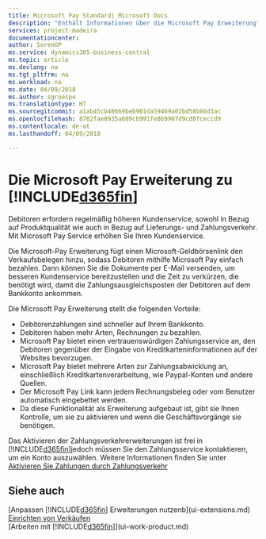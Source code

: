 ```yaml
---
title: Microsoft Pay Standard| Microsoft Docs
description: "Enthält Informationen über die Microsoft Pay Erweiterung"
services: project-madeira
documentationcenter: 
author: SorenGP
ms.service: dynamics365-business-central
ms.topic: article
ms.devlang: na
ms.tgt_pltfrm: na
ms.workload: na
ms.date: 04/09/2018
ms.author: sgroespe
ms.translationtype: HT
ms.sourcegitcommit: a1ab45cb40669beb901da59469a02bd58b86d3ac
ms.openlocfilehash: 8782fae0935a609cb991fe869907d9cd8fceccd9
ms.contentlocale: de-at
ms.lasthandoff: 04/09/2018

---
```

# <a name="the-microsoft-pay-extension-to-included365finincludesd365finlongmdmd"></a>Die Microsoft Pay Erweiterung zu [!INCLUDE[d365fin](includes/d365fin_long_md.md)]
Debitoren erfordern regelmäßig höheren Kundenservice, sowohl in Bezug auf Produktqualität wie auch in Bezug auf Lieferungs- und Zahlungsverkehr. Mit Microsoft Pay Service erhöhen Sie Ihren Kundenservice.

Die Microsoft-Pay Erweiterung fügt einen Microsoft-Geldbörsenlink den Verkaufsbelegen hinzu, sodass Debitoren mithilfe Microsoft Pay einfach bezahlen. Dann können Sie die Dokumente per E-Mail versenden, um besseren Kundenservice bereitzustellen und die Zeit zu verkürzen, die benötigt wird, damit die Zahlungsausgleichsposten der Debitoren auf dem Bankkonto ankommen.

Die Microsoft Pay Erweiterung stellt die folgenden Vorteile:
- Debitorenzahlungen sind schneller auf Ihrem Bankkonto.
- Debitoren haben mehr Arten, Rechnungen zu bezahlen.
- Microsoft Pay bietet einen vertrauenswürdigen Zahlungsservice an, den Debitoren gegenüber der Eingabe von Kreditkarteninformationen auf der Websites bevorzugen.
- Microsoft Pay bietet mehrere Arten zur Zahlungsabwicklung an, einschließlich Kreditkartenverarbeitung, wie Paypal-Konten und andere Quellen.
- Der Microsoft Pay Link kann jedem Rechnungsbeleg oder vom Benutzer automatisch eingebettet werden.
- Da diese Funktionalität als Erweiterung aufgebaut ist, gibt sie Ihnen Kontrolle, um sie zu aktivieren und wenn die Geschäftsvorgänge sie benötigen.

Das Aktivieren der Zahlungsverkehrerweiterungen ist frei in [!INCLUDE[d365fin](includes/d365fin_md.md)]jedoch müssen Sie den Zahlungsservice kontaktieren, um ein Konto auszuwählen. Weitere Informationen finden Sie unter [Aktivieren Sie Zahlungen durch Zahlungsverkehr](sales-how-enable-payment-service-extensions.md)

## <a name="see-also"></a>Siehe auch
[Anpassen [!INCLUDE[d365fin](includes/d365fin_md.md)] Erweiterungen nutzenb](ui-extensions.md)  
[Einrichten von Verkäufen](sales-setup-sales.md)  
[Arbeiten mit [!INCLUDE[d365fin](includes/d365fin_md.md)]](ui-work-product.md)

